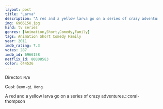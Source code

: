 ```yaml
---
layout: post
title: "Larva"
description: "A red and a yellow larva go on a series of crazy adventures.::coral-thompson.."
img: 6966158.jpg
kind: tv series
genres: [Animation,Short,Comedy,Family]
tags: Animation Short Comedy Family 
year: 2011
imdb_rating: 7.3
votes: 287
imdb_id: 6966158
netflix_id: 80008583
color: c44536
---
```

Director: `N/A`  

Cast: `Beom-gi Hong` 

A red and a yellow larva go on a series of crazy adventures.::coral-thompson